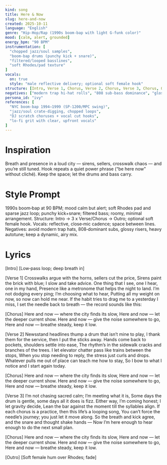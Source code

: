 ```yaml
---
kind: song
title: Here & Now
slug: here-and-now
created: 2025-10-11
language: "English"
genre: "Hip‑Hop/Rap (1990s boom‑bap with light G‑funk color)"
mood: [calm, alert, grounded]
energy_bpm: "90 BPM"
instrumentation: [
  "chopped jazz/soul samples",
  "boom‑bap drums (punchy kick + snare)",
  "filtered/looped basslines",
  "soft Rhodes/pad texture"
]
vocals:
  on: true
  style: "male reflective delivery; optional soft female hook"
structure: [Intro, Verse 1, Chorus, Verse 2, Chorus, Verse 3, Chorus, Outro]
negatives: ["modern trap hi‑hat rolls", "808 sub‑bass dominance", "glossy EDM risers/supersaws", "heavy Autotune", "brickwall mastering"]
persona_id: "ivy"
references: [
  "NYC boom‑bap 1994–1999 (SP‑1200/MPC swing)",
  "jazz/soul crate‑digging, chopped loops",
  "DJ scratch choruses + vocal cut hooks",
  "lo‑fi grit with clear, upfront vocals"
]
---
```


# Inspiration

Breath and presence in a loud city — sirens, sellers, crosswalk chaos — and you’re still tuned. Hook repeats a quiet power phrase (“be here now” without cliché). Keep the space; let the drums and bass carry.

# Style Prompt

1990s boom‑bap at 90 BPM; mood calm but alert; soft Rhodes pad and sparse jazz loop; punchy kick+snare; filtered bass; roomy, minimal arrangement. Structure: Intro → 3 x Verse/Chorus → Outro; optional soft female hook. Vocals: reflective, close‑mic cadence; space between lines. Negatives: avoid modern trap hats, 808‑dominant subs, glossy risers, heavy autotune; keep a dynamic, airy mix.

# Lyrics

[Intro]
[Low‑pass loop; deep breath in]

[Verse 1]
Crosswalks argue with the horns, sellers cut the price,
Sirens paint the brick with blue; I slow and take advice.
One thing that I see, one I hear, one in my hand,
Presence like a metronome that helps the night to land.
I’m not dodging every ping; I’m choosing what to hear,
Putting all my weight on now, so now can hold me near.
If the habit tries to drag me to a yesterday I miss,
I set the needle back to breath — the record sounds like this:

[Chorus]
Here and now — where the city finds its slow,
Here and now — let the deeper current show.
Here and now — give the noise somewhere to go,
Here and now — breathe steady, keep it low.

[Verse 2]
Newsstand headlines thump a drum that isn’t mine to play,
I thank them for the service, then I put the sticks away.
Hands come back to pockets, shoulders settle into ease,
The rhythm’s in the sidewalk cracks and branches of the trees.
I let elevator chatter pass like trains between the stops,
When you stop needing to reply, the stress just curls and drops.
Whatever pulls me out of place can teach me how to stay,
So I bow to what I notice and I start again today.

[Chorus]
Here and now — where the city finds its slow,
Here and now — let the deeper current show.
Here and now — give the noise somewhere to go,
Here and now — breathe steady, keep it low.

[Verse 3]
I’m not chasing sacred calm; I’m meeting what it is,
Some days the drum is gentle, some days all it does is fizz.
Either way, I’m coming honest; I let gravity decide,
Lean the bar against the moment till the syllables align.
If each chorus is a practice, then this life’s a looping song,
You can’t force the needle’s journey; you just let it move along.
So the breath and kick agree, and the snare and thought shake hands —
Now I’m here enough to hear enough to do the next small plan.

[Chorus]
Here and now — where the city finds its slow,
Here and now — let the deeper current show.
Here and now — give the noise somewhere to go,
Here and now — breathe steady, keep it low.

[Outro]
[Soft female hum over Rhodes; fade]
